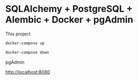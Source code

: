 # SQLAlchemy + PostgreSQL + Alembic + Docker + pgAdmin

This project

```bash
docker-compose up
```

```bash
docker-compose down
```

pgAdmin

<http://localhost:8080>
